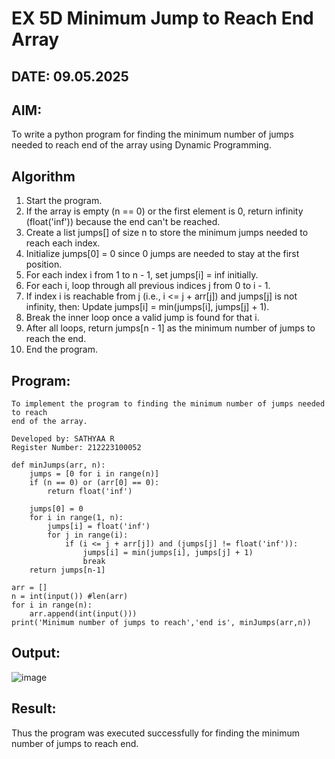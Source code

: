 # EX 5D Minimum Jump to Reach End Array

## DATE: 09.05.2025

## AIM:
To write a python program for finding the minimum number of jumps needed to reach end of the array using Dynamic Programming.


## Algorithm

1. Start the program.
2. If the array is empty (n == 0) or the first element is 0, return infinity (float('inf')) because the end can't be reached.
3. Create a list jumps[] of size n to store the minimum jumps needed to reach each index.
4. Initialize jumps[0] = 0 since 0 jumps are needed to stay at the first position.
5. For each index i from 1 to n - 1, set jumps[i] = inf initially.
6. For each i, loop through all previous indices j from 0 to i - 1.
7. If index i is reachable from j (i.e., i <= j + arr[j]) and jumps[j] is not infinity, then:
    Update jumps[i] = min(jumps[i], jumps[j] + 1).
8. Break the inner loop once a valid jump is found for that i.
9. After all loops, return jumps[n - 1] as the minimum number of jumps to reach the end.
10. End the program.


## Program:
```
To implement the program to finding the minimum number of jumps needed to reach
end of the array.

Developed by: SATHYAA R
Register Number: 212223100052
```

```
def minJumps(arr, n):
    jumps = [0 for i in range(n)]
    if (n == 0) or (arr[0] == 0):
        return float('inf')
 
    jumps[0] = 0
    for i in range(1, n):
        jumps[i] = float('inf')
        for j in range(i):
            if (i <= j + arr[j]) and (jumps[j] != float('inf')):
                jumps[i] = min(jumps[i], jumps[j] + 1)
                break
    return jumps[n-1]
    
arr = []
n = int(input()) #len(arr)
for i in range(n):
    arr.append(int(input()))
print('Minimum number of jumps to reach','end is', minJumps(arr,n))
```


## Output:

![image](https://github.com/user-attachments/assets/c757989f-8154-4686-bcf4-7f92a2f7ff21)


## Result:
Thus the program was executed successfully for finding the minimum number of jumps to reach end.
